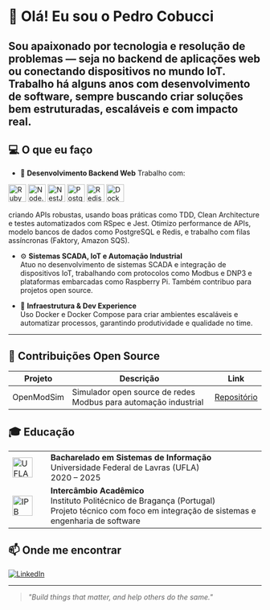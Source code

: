 # 👋 Olá! Eu sou o Pedro Cobucci


Sou apaixonado por tecnologia e resolução de problemas — seja no backend de aplicações web ou conectando dispositivos no mundo IoT. Trabalho há alguns anos com desenvolvimento de software, sempre buscando criar soluções bem estruturadas, escaláveis e com impacto real.
---

## 💻 O que eu faço

- 🚀 **Desenvolvimento Backend Web**
Trabalho com:
<p align="left">
  <img alt="Ruby" src="https://img.shields.io/badge/-Ruby-CC342D?style=for-the-badge&logo=ruby&logoColor=white" height="35"/>
  <img alt="Node.js" src="https://img.shields.io/badge/-Node.js-339933?style=for-the-badge&logo=node.js&logoColor=white" height="35"/>
  <img alt="NestJS" src="https://img.shields.io/badge/-NestJS-E0234E?style=for-the-badge&logo=nestjs&logoColor=white" height="35"/>
  <img alt="PostgreSQL" src="https://img.shields.io/badge/-PostgreSQL-4169E1?style=for-the-badge&logo=postgresql&logoColor=white" height="35"/>
  <img alt="Redis" src="https://img.shields.io/badge/-Redis-DC382D?style=for-the-badge&logo=redis&logoColor=white" height="35"/>
  <img alt="Docker" src="https://img.shields.io/badge/-Docker-2496ED?style=for-the-badge&logo=docker&logoColor=white" height="35"/>
</p>

  criando APIs robustas, usando boas práticas como TDD, Clean Architecture e testes automatizados com RSpec e Jest. Otimizo performance de APIs, modelo bancos de dados como PostgreSQL e Redis, e trabalho com filas assíncronas (Faktory, Amazon SQS).

- ⚙️ **Sistemas SCADA, IoT e Automação Industrial**  
  Atuo no desenvolvimento de sistemas SCADA e integração de dispositivos IoT, trabalhando com protocolos como Modbus e DNP3 e plataformas embarcadas como Raspberry Pi. Também contribuo para projetos open source.

- 🐳 **Infraestrutura & Dev Experience**  
  Uso Docker e Docker Compose para criar ambientes escaláveis e automatizar processos, garantindo produtividade e qualidade no time.

---

## 🌟 Contribuições Open Source

| Projeto        | Descrição                                    | Link                                       |
|----------------|----------------------------------------------|--------------------------------------------|
| OpenModSim     | Simulador open source de redes Modbus para automação industrial | [Repositório](https://github.com/sanny32/OpenModSim) |


## 🎓 Educação

<table>
  <tr>
    <td width="60">
      <img alt="UFLA" src="https://www.ufla.br/dcom/wp-content/uploads/2015/07/cropped-logo-ufla.jpg" height="40"/>
    </td>
    <td>
      <strong>Bacharelado em Sistemas de Informação</strong><br/>
      Universidade Federal de Lavras (UFLA)<br/>
      2020 – 2025
    </td>
  </tr>
  <tr>
    <td>
      <img alt="IPB" src="https://www.ufpb.br/aci/contents/noticias/ufpb-renova-acordo-de-cooperacao-com-instituto-politecnico-de-braganca/ipb-logo.jpg/@@images/image.jpeg" height="40"/>
    </td>
    <td>
      <strong>Intercâmbio Acadêmico</strong><br/>
      Instituto Politécnico de Bragança (Portugal)<br/>
      Projeto técnico com foco em integração de sistemas e engenharia de software
    </td>
  </tr>
</table>


## 📫 Onde me encontrar

[![LinkedIn](https://img.shields.io/badge/-LinkedIn-0077B5?style=for-the-badge&logo=linkedin&logoColor=white)](https://www.linkedin.com/in/pedro-cobucci-r-5b1701160/)  

---

> _"Build things that matter, and help others do the same."_
